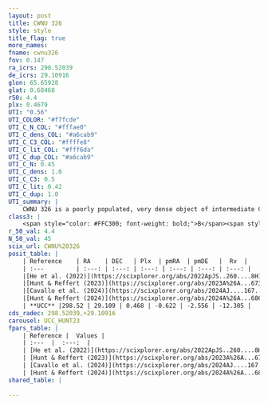 ```yaml
---
layout: post
title: CWNU 326
style: style
title_flag: true
more_names: 
fname: cwnu326
fov: 0.147
ra_icrs: 298.52039
de_icrs: 29.10916
glon: 65.65928
glat: 0.68468
r50: 4.4
plx: 0.4679
UTI: "0.56"
UTI_COLOR: "#f7fcde"
UTI_C_N_COL: "#fffae0"
UTI_C_dens_COL: "#a6cab9"
UTI_C_C3_COL: "#ffffe8"
UTI_C_lit_COL: "#fff6da"
UTI_C_dup_COL: "#a6cab9"
UTI_C_N: 0.45
UTI_C_dens: 1.0
UTI_C_C3: 0.5
UTI_C_lit: 0.42
UTI_C_dup: 1.0
UTI_summary: |
    CWNU 326 is a poorly populated, very dense object of intermediate C3 quality. It was recently reported in the literature.
class3: |
    <span style="color: #FFC300; font-weight: bold;">B</span><span style="color: #FFC300; font-weight: bold;">B</span>
r_50_val: 4.4
N_50_val: 45
scix_url: CWNU%20326
posit_table: |
    | Reference    | RA    | DEC   | Plx  | pmRA  | pmDE   |  Rv  |
    | :---         | :---: | :---: | :---: | :---: | :---: | :---: |
    |[He et al. (2022)](https://scixplorer.org/abs/2022ApJS..260....8H) | 298.523 | 29.122 | 0.47 | -0.6 | -2.55 | 4.4 |
    |[Hunt & Reffert (2023)](https://scixplorer.org/abs/2023A%26A...673A.114H) | 298.533 | 29.115 | 0.459 | -0.649 | -2.577 | -0.015 |
    |[Cavallo et al. (2024)](https://scixplorer.org/abs/2024AJ....167...12C) | 298.528 | 29.112 | 0.463 | -- | -- | -- |
    |[Hunt & Reffert (2024)](https://scixplorer.org/abs/2024A%26A...686A..42H) | 298.533 | 29.115 | 0.459 | -0.649 | -2.577 | -0.015 |
    | **UCC** |298.52 | 29.109 | 0.468 | -0.622 | -2.556 | -12.305 | 
cds_radec: 298.52039,+29.10916
carousel: UCC_HUNT23
fpars_table: |
    | Reference |  Values |
    | :---  |  :---:  |
    | [He et al. (2022)](https://scixplorer.org/abs/2022ApJS..260....8H) | `AG=1.35, m-M=10.9, logAge=9.0, Z=0.006` |
    | [Hunt & Reffert (2023)](https://scixplorer.org/abs/2023A%26A...673A.114H) | `AV50=1.804, diffAV50=0.761, MOD50=11.557, logAge50=8.407` |
    | [Cavallo et al. (2024)](https://scixplorer.org/abs/2024AJ....167...12C) | `AV50=1.39, dMod50=11.61, logAge50=8.69, [Fe/H]50=0.69` |
    | [Hunt & Reffert (2024)](https://scixplorer.org/abs/2024A%26A...686A..42H) | `MassJ=168.831` |
shared_table: |
    
---
```

